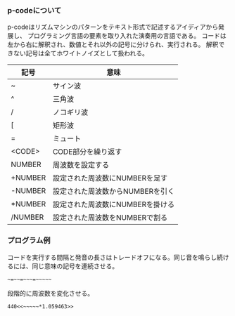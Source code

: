 ### p-codeについて
p-codeはリズムマシンのパターンをテキスト形式で記述するアイディアから発展し、
プログラミング言語の要素を取り入れた演奏用の言語である。
コードは左から右に解釈され、数値とそれ以外の記号に分けられ、実行される。
解釈できない記号は全てホワイトノイズとして扱われる。

| 記号  | 意味 |
| ------------- | ------------- |
| ~ | サイン波  |
| ^ | 三角波|
| / | ノコギリ波  |
| [ | 矩形波 |
| = | ミュート |
| \<CODE\> | CODE部分を繰り返す |
| NUMBER | 周波数を設定する |
| +NUMBER | 設定された周波数にNUMBERを足す |
| -NUMBER | 設定された周波数からNUMBERを引く |
| *NUMBER | 設定された周波数にNUMBERを掛ける |
| /NUMBER | 設定された周波数をNUMBERで割る |

### プログラム例
コードを実行する間隔と発音の長さはトレードオフになる。同じ音を鳴らし続けるには、同じ意味の記号を連続させる。

`~=~~=~~~=~~~~~`

段階的に周波数を変化させる。

`440<<~~~~~*1.059463>>`

